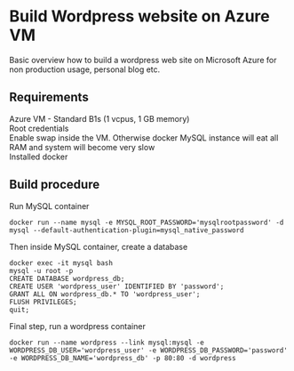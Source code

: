 # Build Wordpress website on Azure VM

Basic overview how to build a wordpress web site on Microsoft Azure for non production usage, personal blog etc.

## Requirements

Azure VM - Standard B1s (1 vcpus, 1 GB memory)  
Root credentials  
Enable swap inside the VM. Otherwise docker MySQL instance will eat all RAM and system will become very slow  
Installed docker

## Build procedure

Run MySQL container

```text
docker run --name mysql -e MYSQL_ROOT_PASSWORD='mysqlrootpassword' -d mysql --default-authentication-plugin=mysql_native_password
```

Then inside MySQL container, create a database

```text
docker exec -it mysql bash
mysql -u root -p
CREATE DATABASE wordpress_db;
CREATE USER 'wordpress_user' IDENTIFIED BY 'password';
GRANT ALL ON wordpress_db.* TO 'wordpress_user';
FLUSH PRIVILEGES;
quit;
```

Final step, run a wordpress container

```text
docker run --name wordpress --link mysql:mysql -e WORDPRESS_DB_USER='wordpress_user' -e WORDPRESS_DB_PASSWORD='password' -e WORDPRESS_DB_NAME='wordpress_db' -p 80:80 -d wordpress
```